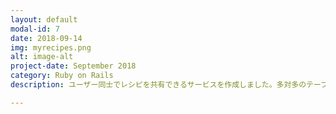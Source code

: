 ```yaml
---
layout: default
modal-id: 7
date: 2018-09-14
img: myrecipes.png
alt: image-alt
project-date: September 2018
category: Ruby on Rails
description: ユーザー同士でレシピを共有できるサービスを作成しました。多対多のテーブル構造やActionCableの使用に挑戦しました。

---
```

